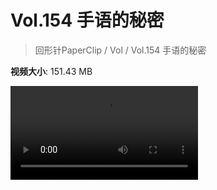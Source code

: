 # Vol.154 手语的秘密

> 回形针PaperClip / Vol / Vol.154 手语的秘密

**视频大小**: 151.43 MB

<div class="video"><video src="https://file.hsyhx.top/archive/PaperClip/Vol/154.mp4" controls preload>🤔 您的浏览器不支持 video 标签</video></div>